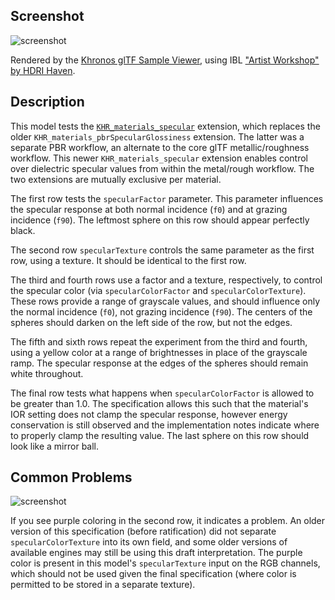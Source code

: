 ## Screenshot

![screenshot](screenshot/screenshot-large.png)

Rendered by the [Khronos glTF Sample Viewer](https://github.khronos.org/glTF-Sample-Viewer-Release/), using IBL ["Artist Workshop" by HDRI Haven](https://hdrihaven.com/hdri/?h=artist_workshop).

## Description

This model tests the [`KHR_materials_specular`](https://github.com/KhronosGroup/glTF/tree/master/extensions/2.0/Khronos/KHR_materials_specular) extension, which replaces the older `KHR_materials_pbrSpecularGlossiness` extension.  The latter was a separate PBR workflow, an alternate to the core glTF metallic/roughness workflow.  This newer `KHR_materials_specular` extension enables control over dielectric specular values from within the metal/rough workflow.  The two extensions are mutually exclusive per material.

The first row tests the `specularFactor` parameter.  This parameter influences the specular response at both normal incidence (`f0`) and at grazing incidence (`f90`).  The leftmost sphere on this row should appear perfectly black.

The second row `specularTexture` controls the same parameter as the first row, using a texture.  It should be identical to the first row.

The third and fourth rows use a factor and a texture, respectively, to control the specular color (via `specularColorFactor` and `specularColorTexture`).  These rows provide a range of grayscale values, and should influence only the normal incidence (`f0`), not grazing incidence (`f90`).  The centers of the spheres should darken on the left side of the row, but not the edges.

The fifth and sixth rows repeat the experiment from the third and fourth, using a yellow color at a range of brightnesses in place of the grayscale ramp.  The specular response at the edges of the spheres should remain white throughout.

The final row tests what happens when `specularColorFactor` is allowed to be greater than 1.0.  The specification allows this such that the material's IOR setting does not clamp the specular response, however energy conservation is still observed and the implementation notes indicate where to properly clamp the resulting value.  The last sphere on this row should look like a mirror ball.

## Common Problems

![screenshot](screenshot/purple.jpg)

If you see purple coloring in the second row, it indicates a problem.  An older version of this specification (before ratification) did not separate `specularColorTexture` into its own field, and some older versions of available engines may still be using this draft interpretation.  The purple color is present in this model's `specularTexture` input on the RGB channels, which should not be used given the final specification (where color is permitted to be stored in a separate texture).